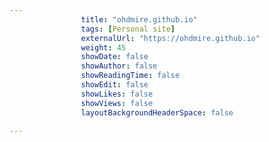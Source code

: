 ---
                title: "ohdmire.github.io"
                tags: [Personal site]
                externalUrl: "https://ohdmire.github.io"
                weight: 45
                showDate: false
                showAuthor: false
                showReadingTime: false
                showEdit: false
                showLikes: false
                showViews: false
                layoutBackgroundHeaderSpace: false
                ---
